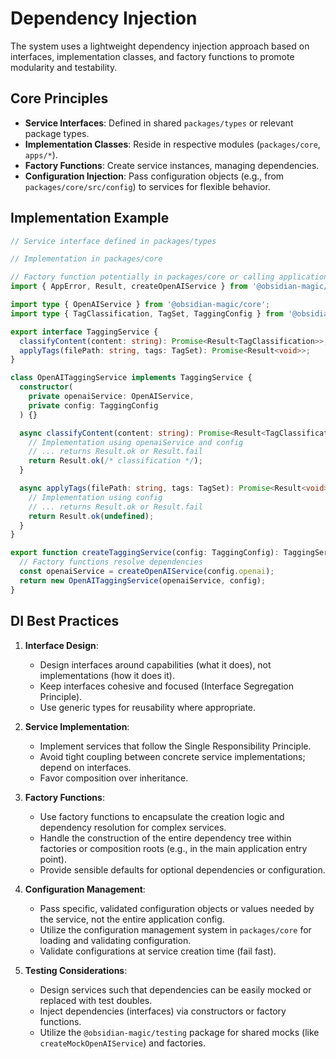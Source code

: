 # Dependency Injection

The system uses a lightweight dependency injection approach based on interfaces, implementation classes, and factory
functions to promote modularity and testability.

## Core Principles

- **Service Interfaces**: Defined in shared `packages/types` or relevant package types.
- **Implementation Classes**: Reside in respective modules (`packages/core`, `apps/*`).
- **Factory Functions**: Create service instances, managing dependencies.
- **Configuration Injection**: Pass configuration objects (e.g., from `packages/core/src/config`) to services for
  flexible behavior.

## Implementation Example

```typescript
// Service interface defined in packages/types

// Implementation in packages/core

// Factory function potentially in packages/core or calling application
import { AppError, Result, createOpenAIService } from '@obsidian-magic/core';

import type { OpenAIService } from '@obsidian-magic/core';
import type { TagClassification, TagSet, TaggingConfig } from '@obsidian-magic/types';

export interface TaggingService {
  classifyContent(content: string): Promise<Result<TagClassification>>;
  applyTags(filePath: string, tags: TagSet): Promise<Result<void>>;
}

class OpenAITaggingService implements TaggingService {
  constructor(
    private openaiService: OpenAIService,
    private config: TaggingConfig
  ) {}

  async classifyContent(content: string): Promise<Result<TagClassification>> {
    // Implementation using openaiService and config
    // ... returns Result.ok or Result.fail
    return Result.ok(/* classification */);
  }

  async applyTags(filePath: string, tags: TagSet): Promise<Result<void>> {
    // Implementation using config
    // ... returns Result.ok or Result.fail
    return Result.ok(undefined);
  }
}

export function createTaggingService(config: TaggingConfig): TaggingService {
  // Factory functions resolve dependencies
  const openaiService = createOpenAIService(config.openai);
  return new OpenAITaggingService(openaiService, config);
}
```

## DI Best Practices

1. **Interface Design**:

   - Design interfaces around capabilities (what it does), not implementations (how it does it).
   - Keep interfaces cohesive and focused (Interface Segregation Principle).
   - Use generic types for reusability where appropriate.

2. **Service Implementation**:

   - Implement services that follow the Single Responsibility Principle.
   - Avoid tight coupling between concrete service implementations; depend on interfaces.
   - Favor composition over inheritance.

3. **Factory Functions**:

   - Use factory functions to encapsulate the creation logic and dependency resolution for complex services.
   - Handle the construction of the entire dependency tree within factories or composition roots (e.g., in the main
     application entry point).
   - Provide sensible defaults for optional dependencies or configuration.

4. **Configuration Management**:

   - Pass specific, validated configuration objects or values needed by the service, not the entire application config.
   - Utilize the configuration management system in `packages/core` for loading and validating configuration.
   - Validate configurations at service creation time (fail fast).

5. **Testing Considerations**:
   - Design services such that dependencies can be easily mocked or replaced with test doubles.
   - Inject dependencies (interfaces) via constructors or factory functions.
   - Utilize the `@obsidian-magic/testing` package for shared mocks (like `createMockOpenAIService`) and factories.
